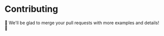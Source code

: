 # Contributing

:rocket: We'll be glad to merge your pull requests with more examples and details! :rocket: 


